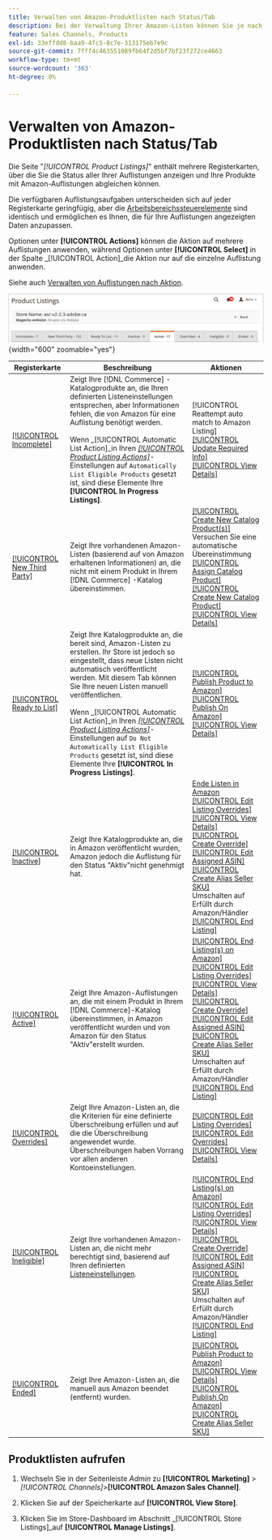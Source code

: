 ```yaml
---
title: Verwalten von Amazon-Produktlisten nach Status/Tab
description: Bei der Verwaltung Ihrer Amazon-Listen können Sie je nach Status Aktionen auf Ihre Listen anwenden.
feature: Sales Channels, Products
exl-id: 33effdd8-baa9-4fc5-8c7e-313175eb7e9c
source-git-commit: 7fff4c463551089fb64f2d5bf7bf23f272ce4663
workflow-type: tm+mt
source-wordcount: '363'
ht-degree: 0%

---
```


# Verwalten von Amazon-Produktlisten nach Status/Tab

Die Seite &quot;_[!UICONTROL Product Listings]_&quot; enthält mehrere Registerkarten, über die Sie die Status aller Ihrer Auflistungen anzeigen und Ihre Produkte mit Amazon-Auflistungen abgleichen können.

Die verfügbaren Auflistungsaufgaben unterscheiden sich auf jeder Registerkarte geringfügig, aber die [Arbeitsbereichssteuerelemente](./workspace-controls.md) sind identisch und ermöglichen es Ihnen, die für Ihre Auflistungen angezeigten Daten anzupassen.

Optionen unter **[!UICONTROL Actions]** können die Aktion auf mehrere Auflistungen anwenden, während Optionen unter **[!UICONTROL Select]** in der Spalte _[!UICONTROL Action]_die Aktion nur auf die einzelne Auflistung anwenden.

Siehe auch [Verwalten von Auflistungen nach Aktion](./managing-listings-by-action.md).

![Registerkarten für Produktlisten](assets/amazon-product-listings-tabs.png){width="600" zoomable="yes"}

| Registerkarte | Beschreibung | Aktionen |
|---------------------------------------------------------------|------------------------------------------------------------------------------------------------------------------------------------------------------------------------------------------------------------------------------------------------------------------------------------------------------------------------------------------------------------------------------------------------------------------------------------------------------------|-----------------------------------------------------------------------------------------------------------------------------------------------------------------------------------------------------------------------------------------------------------------------------------------------------------------------------------------------------------------------------------------------------------------------------------------------------------------------------------------------------------------------------------------|
| [[!UICONTROL Incomplete]](./incomplete-listings.md) | Zeigt Ihre [!DNL Commerce] -Katalogprodukte an, die Ihren definierten Listeneinstellungen entsprechen, aber Informationen fehlen, die von Amazon für eine Auflistung benötigt werden.<br><br> Wenn _[!UICONTROL Automatic List Action]_in Ihren [_[!UICONTROL Product Listing Actions]_](./product-listing-actions.md)-Einstellungen auf `Automatically List Eligible Products` gesetzt ist, sind diese Elemente Ihre **[!UICONTROL In Progress Listings]**. | [!UICONTROL Reattempt auto match to Amazon Listing]<br>[[!UICONTROL Update Required Info]](./amazon-manually-update-incomplete-listing.md)<br>[[!UICONTROL View Details]](./product-listing-details.md) |
| [[!UICONTROL New Third Party]](./new-third-party-listings.md) | Zeigt Ihre vorhandenen Amazon-Listen (basierend auf von Amazon erhaltenen Informationen) an, die nicht mit einem Produkt in Ihrem [!DNL Commerce] -Katalog übereinstimmen. | [[!UICONTROL Create New Catalog Product(s)]](./creating-assigning-catalog-products.md)<br>Versuchen Sie eine automatische Übereinstimmung<br>[[!UICONTROL Assign Catalog Product]](./creating-assigning-catalog-products.md)<br>[[!UICONTROL Create New Catalog Product]](./creating-assigning-catalog-products.md)<br>[[!UICONTROL View Details]](./product-listing-details.md) |
| [[!UICONTROL Ready to List]](./ready-to-list.md) | Zeigt Ihre Katalogprodukte an, die bereit sind, Amazon-Listen zu erstellen. Ihr Store ist jedoch so eingestellt, dass neue Listen nicht automatisch veröffentlicht werden. Mit diesem Tab können Sie Ihre neuen Listen manuell veröffentlichen.<br><br> Wenn _[!UICONTROL Automatic List Action]_in Ihren [_[!UICONTROL Product Listing Actions]_](./product-listing-actions.md)-Einstellungen auf `Do Not Automatically List Eligible Products` gesetzt ist, sind diese Elemente Ihre **[!UICONTROL In Progress Listings]**. | [[!UICONTROL Publish Product to Amazon]](./publish-listings-manually.md)<br>[[!UICONTROL Publish On Amazon]](./publish-listings-manually.md)<br>[[!UICONTROL View Details]](./product-listing-details.md) |
| [[!UICONTROL Inactive]](./inactive-listings.md) | Zeigt Ihre Katalogprodukte an, die in Amazon veröffentlicht wurden, Amazon jedoch die Auflistung für den Status &quot;Aktiv&quot;nicht genehmigt hat. | [Ende Listen in Amazon](./end-listings-manually.md)<br>[[!UICONTROL Edit Listing Overrides]](./creating-editing-overrides.md)<br>[[!UICONTROL View Details]](./product-listing-details.md)<br>[[!UICONTROL Create Override]](./creating-editing-overrides.md)<br>[[!UICONTROL Edit Assigned ASIN]](./edit-assigned-asin.md)<br>[[!UICONTROL Create Alias Seller SKU]](./create-alias-seller-sku.md#region-specific)<br>Umschalten auf Erfüllt durch Amazon/Händler<br>[[!UICONTROL End Listing]](./end-listings-manually.md) |
| [[!UICONTROL Active]](./active-listings.md) | Zeigt Ihre Amazon-Auflistungen an, die mit einem Produkt in Ihrem [!DNL Commerce]-Katalog übereinstimmen, in Amazon veröffentlicht wurden und von Amazon für den Status &quot;Aktiv&quot;erstellt wurden. | [[!UICONTROL End Listing(s) on Amazon]](./end-listings-manually.md)<br>[[!UICONTROL Edit Listing Overrides]](./creating-editing-overrides.md)<br>[[!UICONTROL View Details]](./product-listing-details.md)<br>[[!UICONTROL Create Override]](./creating-editing-overrides.md)<br>[[!UICONTROL Edit Assigned ASIN]](./edit-assigned-asin.md)<br>[[!UICONTROL Create Alias Seller SKU]](./create-alias-seller-sku.md#region-specific)<br>Umschalten auf Erfüllt durch Amazon/Händler<br>[[!UICONTROL End Listing]](./end-listings-manually.md) |
| [[!UICONTROL Overrides]](./overrides.md) | Zeigt Ihre Amazon-Listen an, die die Kriterien für eine definierte Überschreibung erfüllen und auf die die Überschreibung angewendet wurde. Überschreibungen haben Vorrang vor allen anderen Kontoeinstellungen. | [[!UICONTROL Edit Listing Overrides]](./creating-editing-overrides.md)<br>[[!UICONTROL Edit Overrides]](./creating-editing-overrides.md)<br>[[!UICONTROL View Details]](./product-listing-details.md) |
| [[!UICONTROL Ineligible]](./ineligible-listings.md) | Zeigt Ihre vorhandenen Amazon-Listen an, die nicht mehr berechtigt sind, basierend auf Ihren definierten [Listeneinstellungen](./listing-settings.md). | [[!UICONTROL End Listing(s) on Amazon]](./end-listings-manually.md)<br>[[!UICONTROL Edit Listing Overrides]](./creating-editing-overrides.md)<br>[[!UICONTROL View Details]](./product-listing-details.md)<br>[[!UICONTROL Create Override]](./creating-editing-overrides.md)<br>[[!UICONTROL Edit Assigned ASIN]](./edit-assigned-asin.md)<br>[[!UICONTROL Create Alias Seller SKU]](./create-alias-seller-sku.md#region-specific)<br>Umschalten auf Erfüllt durch Amazon/Händler<br>[[!UICONTROL End Listing]](./end-listings-manually.md) |
| [[!UICONTROL Ended]](./ended-listings.md) | Zeigt Ihre Amazon-Listen an, die manuell aus Amazon beendet (entfernt) wurden. | [[!UICONTROL Publish Product to Amazon]](./publish-listings-manually.md)<br>[[!UICONTROL View Details]](./product-listing-details.md)<br>[[!UICONTROL Publish On Amazon]](./publish-listings-manually.md)<br>[[!UICONTROL Create Alias Seller SKU]](./create-alias-seller-sku.md#region-specific) |

## Produktlisten aufrufen

1. Wechseln Sie in der Seitenleiste _Admin_ zu **[!UICONTROL Marketing]** > _[!UICONTROL Channels]_>**[!UICONTROL Amazon Sales Channel]**.

1. Klicken Sie auf der Speicherkarte auf **[!UICONTROL View Store]**.

1. Klicken Sie im Store-Dashboard im Abschnitt _[!UICONTROL Store Listings]_auf **[!UICONTROL Manage Listings]**.
